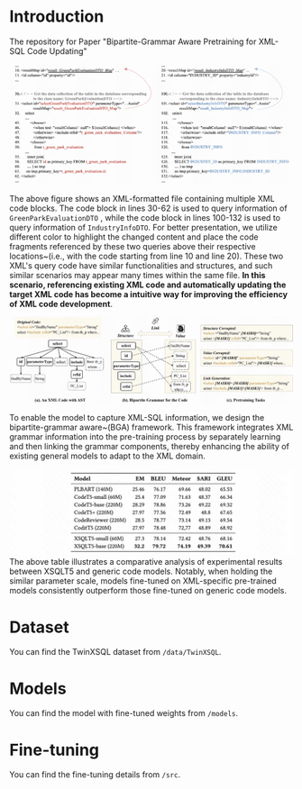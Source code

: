 
# Introduction

The repository for Paper "Bipartite-Grammar Aware Pretraining for XML-SQL Code Updating"

![xml](./assets/xml.png)

The above figure shows an XML-formatted file containing multiple XML code blocks. The code block in lines 30-62 is used to query information of `GreenParkEvaluationDTO` , while the code block in lines 100-132 is used to query information of `IndustryInfoDTO`. For better presentation, we utilize different color to highlight the changed content and place the code fragments referenced by these two queries above their respective locations~(i.e., with the code starting from line 10 and line 20). These two XML's query code have similar functionalities and structures, and such similar scenarios may appear many times within the same file.
**In this scenario, referencing existing XML code and automatically updating the target XML code has become a intuitive way for improving the efficiency of XML code development**. 



![pre-training](./assets/pre-training.png)

To enable the model to capture XML-SQL information, we design the bipartite-grammar aware~(BGA) framework.  This framework integrates XML grammar information into the pre-training process by separately learning and then linking the grammar components, thereby enhancing the ability of existing general models to adapt to the XML domain.


![resutls](./assets/results.png)
The above table illustrates a comparative analysis of experimental results between XSQLT5 and generic code models. Notably, when holding the similar parameter scale, models fine-tuned on XML-specific pre-trained models consistently outperform those fine-tuned on generic code models. 

# Dataset
You can find the TwinXSQL dataset from `/data/TwinXSQL`.

# Models
You can find the model with fine-tuned weights from `/models`.

# Fine-tuning
You can find the fine-tuning details from `/src`.
